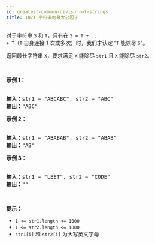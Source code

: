 ```yaml
---
id: greatest-common-divisor-of-strings
title: 1071.字符串的最大公因子
---
```

对于字符串 <code>S</code> 和 <code>T</code>，只有在 <code>S = T + ... + T</code>（<code>T</code> 自身连接 1 次或多次）时，我们才认定 “<code>T</code> 能除尽 <code>S</code>”。

返回最长字符串 <code>X</code>，要求满足 <code>X</code> 能除尽 <code>str1</code> 且 <code>X</code> 能除尽 <code>str2</code>。

 

**示例 1：**


<pre><br/><strong>输入：</strong>str1 = &#34;ABCABC&#34;, str2 = &#34;ABC&#34;<br/><strong>输出：</strong>&#34;ABC&#34;<br/></pre>

**示例 2：**


<pre><br/><strong>输入：</strong>str1 = &#34;ABABAB&#34;, str2 = &#34;ABAB&#34;<br/><strong>输出：</strong>&#34;AB&#34;<br/></pre>

**示例 3：**


<pre><br/><strong>输入：</strong>str1 = &#34;LEET&#34;, str2 = &#34;CODE&#34;<br/><strong>输出：</strong>&#34;&#34;<br/></pre>

 

**提示：**

- <code>1 &lt;= str1.length &lt;= 1000</code>
- <code>1 &lt;= str2.length &lt;= 1000</code>
- <code>str1[i]</code> 和 <code>str2[i]</code> 为大写英文字母